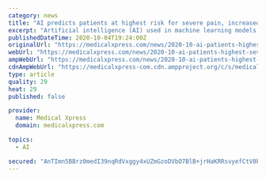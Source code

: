 ```yaml
---
category: news
title: "AI predicts patients at highest risk for severe pain, increased opioid use post-surgery"
excerpt: "Artificial intelligence (AI) used in machine learning models can predict which patients are at highest risk for severe pain after surgery, and help determine who would most benefit from personalized pain management plans that use non-opioid alternatives,"
publishedDateTime: 2020-10-04T19:24:00Z
originalUrl: "https://medicalxpress.com/news/2020-10-ai-patients-highest-severe-pain.html"
webUrl: "https://medicalxpress.com/news/2020-10-ai-patients-highest-severe-pain.html"
ampWebUrl: "https://medicalxpress.com/news/2020-10-ai-patients-highest-severe-pain.amp"
cdnAmpWebUrl: "https://medicalxpress-com.cdn.ampproject.org/c/s/medicalxpress.com/news/2020-10-ai-patients-highest-severe-pain.amp"
type: article
quality: 29
heat: 29
published: false

provider:
  name: Medical Xpress
  domain: medicalxpress.com

topics:
  - AI

secured: "AnTImn5BBrz0medI39nqRdVxggy4xUZmGzoDVbO7BlB+jrHaKRRsvyefCtV8bRfiCIM7oqLXh8jBUabYfLOv5nDaBQ3ofEVA6mo9fOr5+KL7nF8dyjxcC25CcYtNXXEAeXzPi9/OkY7L6JXRXnfit4EFVYGlhz4gztwuLkXrbaFVN7h82XU0NnF2iv6N7qCnlG9o8QFgxfcWhK3DL61qhV39bBzEPDIjJyrkOrVfivvVms85nGkqgWElkDn93k4udWMRR6X0IGU+T301P5iJV9QeV6jMU2o3h1h0NQj7qhusjrNrH+P28VrAUXsDJQ7CuYUqTUi2412q31n+lH9ApWJpVqOV1VbvB0mrgZwQ8ms=;39y2LfpTW1vPw9ENp/ZO1w=="
---
```


